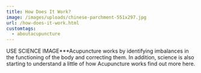 ```yaml
---
title: How Does It Work?
image: /images/uploads/chinese-parchment-551x297.jpg
url: /how-does-it-work.html
customtags:
  - aboutacupuncture
---
```

USE SCIENCE IMAGE***Acupuncture works by identifying imbalances in the functioning of the body and correcting them. In addition, science is also starting to understand a little of how Acupuncture works find out more here.
